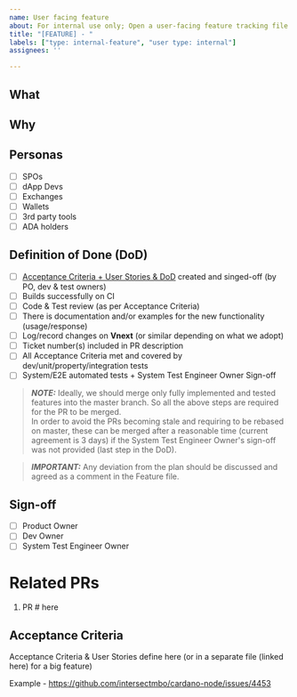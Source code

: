 ```yaml
---
name: User facing feature
about: For internal use only; Open a user-facing feature tracking file
title: "[FEATURE] - "
labels: ["type: internal-feature", "user type: internal"]
assignees: ''

---
```


## What
<!-- What the end user will see -->

## Why
<!-- The reason why this user-facing feature is being implemented -->

## Personas
<!-- Who will this affect? -->

- [ ] SPOs
- [ ] dApp Devs
- [ ] Exchanges
- [ ] Wallets
- [ ] 3rd party tools
- [ ] ADA holders 

## Definition of Done (DoD)

- [ ] [Acceptance Criteria + User Stories & DoD](https://input-output.atlassian.net/wiki/spaces/QA/pages/3584229468/Acceptance+Criteria+DoD) created and singed-off (by PO, dev & test owners)
- [ ] Builds successfully on CI
- [ ] Code & Test review (as per Acceptance Criteria)
- [ ] There is documentation and/or examples for the new functionality (usage/response)
- [ ] Log/record changes on **Vnext** (or similar depending on what we adopt)
- [ ] Ticket number(s) included in PR description
- [ ] All Acceptance Criteria met and covered by dev/unit/property/integration tests
- [ ] System/E2E automated tests + System Test Engineer Owner Sign-off

> **_NOTE:_**  Ideally, we should merge only fully implemented and tested features into the master branch. 
> So all the above steps are required for the PR to be merged.  
> In order to avoid the PRs becoming stale and requiring to be rebased on master, these can be merged 
> after a reasonable time (current agreement is 3 days) if the System Test Engineer Owner's sign-off 
> was not provided (last step in the DoD).

> **_IMPORTANT:_** Any deviation from the plan should be discussed and agreed as a comment in the Feature file. 

## Sign-off

- [ ] Product Owner
- [ ] Dev Owner
- [ ] System Test Engineer Owner

# Related PRs

1.  PR # here

## Acceptance Criteria

Acceptance Criteria & User Stories define here (or in a separate file (linked here) for a big feature)

Example - https://github.com/intersectmbo/cardano-node/issues/4453
